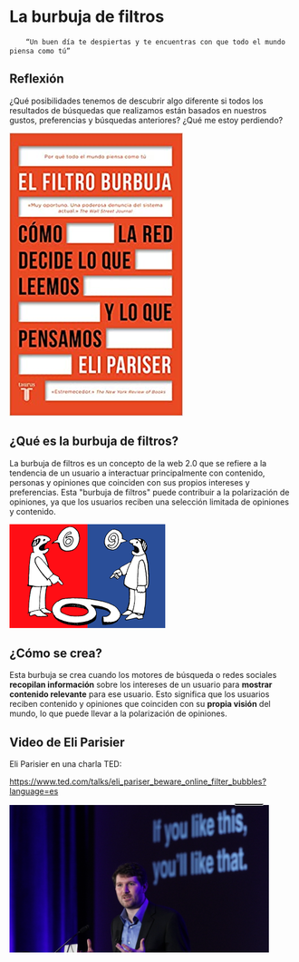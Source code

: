 # La burbuja de filtros

        “Un buen día te despiertas y te encuentras con que todo el mundo piensa como tú”

## Reflexión

¿Qué posibilidades tenemos de descubrir algo diferente si todos los resultados de búsquedas que realizamos están basados en nuestros gustos, preferencias y búsquedas anteriores?
¿Qué me estoy perdiendo?

![](img/2022-12-14-08-04-02.png)

## ¿Qué es la burbuja de filtros?

La burbuja de filtros es un concepto de la web 2.0 que se refiere a la tendencia de un usuario a interactuar principalmente con contenido, personas y opiniones que coinciden con sus propios intereses y preferencias. Esta "burbuja de filtros" puede contribuir a la polarización de opiniones, ya que los usuarios reciben una selección limitada de opiniones y contenido.

![](img/2022-12-14-08-02-25.png)

## ¿Cómo se crea?

Esta burbuja se crea cuando los motores de búsqueda o redes sociales **recopilan información** sobre los intereses de un usuario para **mostrar contenido relevante** para ese usuario. Esto significa que los usuarios reciben contenido y opiniones que coinciden con su **propia visión** del mundo, lo que puede llevar a la polarización de opiniones.

## Video de Eli Parisier

Eli Parisier en una charla TED:

https://www.ted.com/talks/eli_pariser_beware_online_filter_bubbles?language=es

![](img/2022-12-14-08-03-25.png)